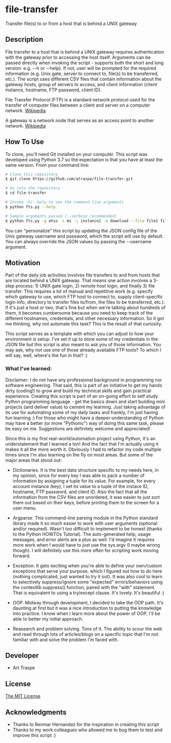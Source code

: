 # file-transfer
Transfer file(s) to or from a host that is behind a UNIX gateway

## Description
File transfer to a host that is behind a UNIX gateway requires authentication with the gateway prior to accessing the host itself. Arguments can be passed directly when invoking the script - supports both the short and long version: e.g. --h or --help). If not, user will be prompted for the required information (e.g. Unix gate, server to connect to, file(s) to be transferred, etc.).
The script uses different CSV files that contain information about the gateway hosts, group of servers to access, and client information (client instance, hostname, FTP password, client ID).

File Transfer Protocol (FTP) is a standard network protocol used for the transfer of computer files between a client and server on a computer network. [Wikipedia](https://en.wikipedia.org/wiki/File_Transfer_Protocol)

A gateway is a network node that serves as an access point to another network. [Wikipedia](https://en.wikipedia.org/wiki/Default_gateway)

## How To Use
To clone, you'll need Git installed on your computer. This script was developed using Python 3.7 so the expectation is that you have at least the same version. From your command line:

```bash
# Clone this repository
$ git clone https://github.com/atraspe/file-transfer.git

# Go into the repository
$ cd file-transfer

# Invoke -h/--help to see the command line arguments
$ python fts.py --help

# Sample arguments passed (--verbose recommended)
$ python fts.py -g ohio -s ms -i instance1 -a download --file file1 file2 --verbose
```

You can "personalize" this script by updating the JSON config file of the Unix gateway username and password, which the script will use by default. You can always override the JSON values by passing the --username argument.

## Motivation
Part of the daily job activities involves file transfers to and from hosts that are located behind a UNIX gateway. That means one action involves a 3-step process: 1) UNIX gate login, 2) remote host login, and finally 3) file transfer. This requires a lot of manual and repetitive work (e.g. specify which gateway to use, which FTP host to connect to, supply client-specific login info, directory to transfer files to/from, the files to be transferred, etc.). If it's just a host or two, that's fine but when we're talking about hundreds of them, it becomes cumbersome because you need to keep track of the different hostnames, credentials, and other necessary information. So it got me thinking, why not automate this task? This is the result of that curiosity.

This script serves as a template with which you can adjust to how your environment is setup. I've set it up to store some of my credentials in the JSON file but this script is also meant to ask you of those information.
You may ask, why not use one of those already available FTP tools? To which I will say, well, where's the fun in that? :)

### What I've learned:
Disclaimer: I do not have any professional background in programming nor software engineering. That said, this is part of an initiative to get my hands dirty (coding!) to grow and build my technical skills and gain practical experience. Creating this script is part of an on-going effort to self study Python programming language - get the basics down and start building mini projects (and deliver value) to cement my learning. Just taking advantage of its use for automating some of my daily tasks and frankly, I'm just having fun learning :)
For those who might have a deeper understanding of Python may have a better (or more "Pythonic") way of doing this same task, please be easy on me. Suggestions are definitely welcome and appreciated!

Since this is my first real-world/automation project using Python, it's an understatement that I learned a ton! And the fact that I'm actually using it makes it all the more worth it. Obviously I had to refactor my code multiple times since I'm also learning on the fly on most areas. But some of the major areas that stood out:

- Dictionaries. It is the best data structure specific to my needs here, in my opinion, since for every key I was able to pack a number of information by assigning a tuple for its value. For example, for every account instance (key), I set its value to a tuple of the instace ID, hostname, FTP password, and client ID. Also the fact that all the information from the CSV files are unordered, it was easier to just sort them out based on their keys, before printing them to the screen for a user menu.

- Argparse. This command-line parsing module in the Python standard library made it so much easier to work with user arguments (optional and/or required). Wasn't too difficult to implement to be honest (thanks to the Python HOWTOs Tutorial). The auto-generated help, usage messages, and error alerts are a plus as well. I'd imagine it requires more work when I would have to just use the sys.argv (I maybe wrong though). I will definitely use this more often for scripting work moving forward.

- Exception. It gets exciting when you're able to define your own/custom exceptions that serve your purpose, which I figured out how to do here (nothing complicated, just wanted to try it out). It was also cool to learn to selectively suppress/ignore some "expected" errors/behaviors using the contextlib.suppress() function, paired with the "with" statement. That is equivalent to using a try/except clause. It's lovely. It's beautiful :)

- OOP. Midway through development, I decided to take the OOP path. It's daunting at first but it was a nice introduction to putting the knowledge into practice. I know when I learn more about the power of OOP, I'll be able to better my initial approach.

- Reasearch and problem solving. Tons of it. The ability to scour the web and read through lots of articles/blogs on a specific topic that I'm not familiar with and solve the problem I'm faced with.

## Developer
* Art Traspe

## License
[The MIT License](https://choosealicense.com/licenses/mit/)

## Acknowledgments
* Thanks to Renmar Hernandez for the inspiration in creating this script
* Thanks to my work colleagues who allowed me to bug them to test and improve this script :)